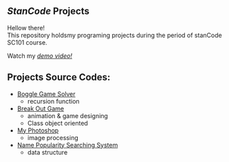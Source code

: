 ## *StanCode* Projects
Hellow there!\
This repository holdsmy programing projects during the period of stanCode SC101 course.

Watch my *[demo video!]([https://drive.google.com/drive/folders/1Gi3bn9qPW_gR0ISyGzVPLd5Bztdvd7rF?fbclid=IwAR36BW3v_bHn-Idsh-0_ROSWLwrXOzoervZId25OOzH2LX4b6FCGDfULdDg](https://www.youtube.com/watch?v=o63KPoIXJS4&list=PLOT8UrAMZQd2gUmpTXuLkW7pAP3xeWOC3))*

## Projects Source Codes:
* [Boggle Game Solver](https://github.com/Albert840529/SC-Projects/blob/master/python_Projects/boggle_game_solver/boggle.py)
  * recursion function
* [Break Out Game](https://github.com/Albert840529/SC-Projects/blob/master/python_Projects/break_out_game/breakout.py)
  * animation & game designing
  * Class object oriented 
* [My Photoshop](https://github.com/Albert840529/SC-Projects/blob/master/python_Projects/my_photoshop/stanCodoshop.py)
  * image processing
* [Name Popularity Searching System](https://github.com/Albert840529/SC-Projects/blob/master/python_Projects/name_searching_system/babynames.py)
  * data structure
